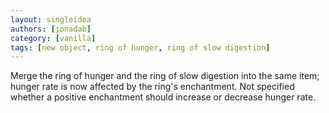 ```yaml
---
layout: singleidea
authors: [jonadab]
category: [vanilla]
tags: [new object, ring of hunger, ring of slow digestion]
---
```

Merge the ring of hunger and the ring of slow digestion into the same item; hunger rate is now affected by the ring's enchantment. Not specified whether a positive enchantment should increase or decrease hunger rate.
